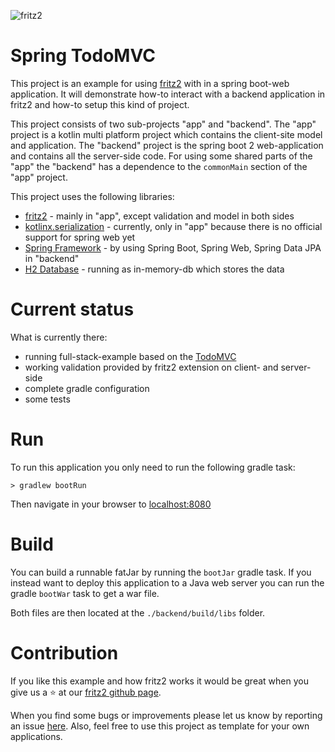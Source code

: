 ![fritz2](https://www.fritz2.dev/images/fritz2_logo_grey.png)

# Spring TodoMVC

This project is an example for using [fritz2](https://www.fritz2.dev/) with in a spring boot-web application.
It will demonstrate how-to interact with a backend application in fritz2 and how-to setup this kind of project.

This project consists of two sub-projects "app" and "backend". 
The "app" project is a kotlin multi platform project which contains the client-site model and application. 
The "backend" project is the spring boot 2 web-application and contains all the server-side code.
For using some shared parts of the "app" the "backend" has a dependence to the `commonMain` section of the "app" project.

This project uses the following libraries:
* [fritz2](https://github.com/jwstegemann/fritz2) - mainly in "app", except validation and model in both sides
* [kotlinx.serialization](https://github.com/Kotlin/kotlinx.serialization) - currently, only in "app" because there is no official support for spring web yet
* [Spring Framework](https://start.spring.io/) - by using Spring Boot, Spring Web, Spring Data JPA in "backend"
* [H2 Database](https://www.h2database.com/html/main.html) - running as in-memory-db which stores the data

# Current status
What is currently there:
* running full-stack-example based on the [TodoMVC](http://todomvc.com/)
* working validation provided by fritz2 extension on client- and server-side
* complete gradle configuration
* some tests

# Run
To run this application you only need to run the following gradle task:
```
> gradlew bootRun
``` 
Then navigate in your browser to [localhost:8080](http://localhost:8080/)

# Build
You can build a runnable fatJar by running the `bootJar` gradle task. 
If you instead want to deploy this application to a Java web server you
can run the gradle `bootWar` task to get a war file.

Both files are then located at the `./backend/build/libs` folder.

# Contribution
If you like this example and how fritz2 works it would be great 
when you give us a &#11088; at our [fritz2 github page](https://github.com/jwstegemann/fritz2).

When you find some bugs or improvements please let us know by reporting an issue 
[here](https://github.com/jamowei/fritz2-spring-todomvc/issues).
Also, feel free to use this project as template for your own applications.